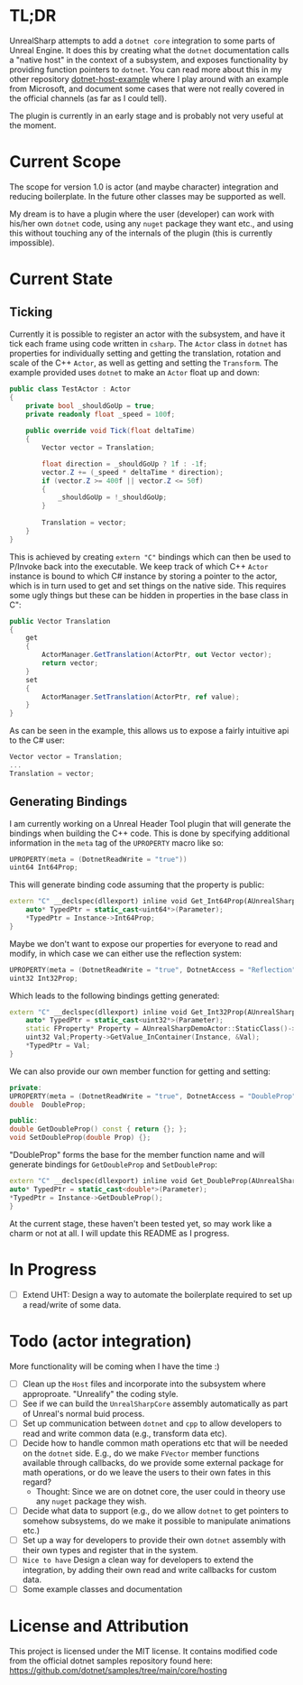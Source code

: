 # TL;DR

UnrealSharp attempts to add a `dotnet core` integration to some parts of Unreal Engine. It does this by creating what the `dotnet` documentation calls a "native host" in the context of a subsystem, and exposes functionality by providing function pointers to `dotnet`. You can read more about this in my other repository [dotnet-host-example](https://github.com/lambda-snail/dotnet-host-example) where I play around with an example from Microsoft, and document some cases that were not really covered in the official channels (as far as I could tell).

The plugin is currently in an early stage and is probably not very useful at the moment.

# Current Scope

The scope for version 1.0 is actor (and maybe character) integration and reducing boilerplate. In the future other classes may be supported as well.

My dream is to have a plugin where the user (developer) can work with his/her own `dotnet` code, using any `nuget` package they want etc., and using this without touching any of the internals of the plugin (this is currently impossible).

# Current State

## Ticking

Currently it is possible to register an actor with the subsystem, and have it tick each frame using code written in `csharp`. The `Actor` class in `dotnet` has properties for individually setting and getting the translation, rotation and scale of the C++ `Actor`, as well as getting and setting the `Transform`. The example provided uses `dotnet` to make an `Actor` float up and down:

```csharp
public class TestActor : Actor
{
    private bool _shouldGoUp = true;
    private readonly float _speed = 100f;
    
    public override void Tick(float deltaTime)
    {
        Vector vector = Translation;

        float direction = _shouldGoUp ? 1f : -1f;
        vector.Z += (_speed * deltaTime * direction);
        if (vector.Z >= 400f || vector.Z <= 50f)
        {
            _shouldGoUp = !_shouldGoUp;
        }
        
        Translation = vector;
    }
}
```

This is achieved by creating `extern "C"` bindings which can then be used to P/Invoke back into the executable. We keep track of which C++ `Actor` instance is bound to which C# instance by storing a pointer to the actor, which is in turn used to get and set things on the native side. This requires some ugly things but these can be hidden in properties in the base class in C":

```csharp
public Vector Translation
{
    get
    {
        ActorManager.GetTranslation(ActorPtr, out Vector vector);
        return vector;
    }
    set
    {
        ActorManager.SetTranslation(ActorPtr, ref value);
    }
}
```

As can be seen in the example, this allows us to expose a fairly intuitive api to the C# user:

```csharp
Vector vector = Translation;
...
Translation = vector;
```

## Generating Bindings

I am currently working on a Unreal Header Tool plugin that will generate the bindings when building the C++ code. This is done by specifying additional information in the `meta` tag of the `UPROPERTY` macro like so:

```c++
UPROPERTY(meta = (DotnetReadWrite = "true")) 
uint64 Int64Prop; 
``` 

This will generate binding code assuming that the property is public:

```c++
extern "C" __declspec(dllexport) inline void Get_Int64Prop(AUnrealSharpDemoActor const* Instance, void* Parameter) {
    auto* TypedPtr = static_cast<uint64*>(Parameter);
    *TypedPtr = Instance->Int64Prop;
}
```

Maybe we don't want to expose our properties for everyone to read and modify, in which case we can either use the reflection system:

```c++
UPROPERTY(meta = (DotnetReadWrite = "true", DotnetAccess = "Reflection")) 
uint32 Int32Prop;
```

Which leads to the following bindings getting generated:

```c++
extern "C" __declspec(dllexport) inline void Get_Int32Prop(AUnrealSharpDemoActor const* Instance, void* Parameter) {
    auto* TypedPtr = static_cast<uint32*>(Parameter);
    static FProperty* Property = AUnrealSharpDemoActor::StaticClass()->FindPropertyByName("Int32Prop");
    uint32 Val;Property->GetValue_InContainer(Instance, &Val);
    *TypedPtr = Val;
}
```

We can also provide our own member function for getting and setting:

```c++
private:
UPROPERTY(meta = (DotnetReadWrite = "true", DotnetAccess = "DoubleProp"))
double  DoubleProp;

public:
double GetDoubleProp() const { return {}; };
void SetDoubleProp(double Prop) {};
```

"DoubleProp" forms the base for the member function name and will generate bindings for `GetDoubleProp` and `SetDoubleProp`:

```c++
extern "C" __declspec(dllexport) inline void Get_DoubleProp(AUnrealSharpDemoActor const* Instance, void* Parameter) {
auto* TypedPtr = static_cast<double*>(Parameter);
*TypedPtr = Instance->GetDoubleProp();
}
```

At the current stage, these haven't been tested yet, so may work like a charm or not at all. I will update this README as I progress.

# In Progress

- [ ] Extend UHT: Design a way to automate the boilerplate required to set up a read/write of some data.

# Todo (actor integration)

More functionality will be coming when I have the time :)

- [ ] Clean up the `Host` files and incorporate into the subsystem where approproate. "Unrealify" the coding style.
- [ ] See if we can build the `UnrealSharpCore` assembly automatically as part of Unreal's normal buid process.
- [ ] Set up communication between `dotnet` and `cpp` to allow developers to read and write common data (e.g., transform data etc).
- [ ] Decide how to handle common math operations etc that will be needed on the `dotnet` side. E.g., do we make `FVector` member functions available through callbacks, do we provide some external package for math operations, or do we leave the users to their own fates in this regard?
    - Thought: Since we are on dotnet core, the user could in theory use any `nuget` package they wish.
- [ ] Decide what data to support (e.g., do we allow `dotnet` to get pointers to somehow subsystems, do we make it possible to manipulate animations etc.)
- [ ] Set up a way for developers to provide their own `dotnet` assembly with their own types and register that in the system.
- [ ] `Nice to have` Design a clean way for developers to extend the integration, by adding their own read and write callbacks for custom data.
- [ ] Some example classes and documentation

# License and Attribution

This project is licensed under the MIT license. It contains modified code from the official dotnet samples repository found here: https://github.com/dotnet/samples/tree/main/core/hosting
